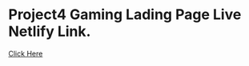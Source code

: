 # Project4 Gaming Lading Page Live Netlify Link.

[Click Here](https://project4-real-estate.netlify.app/)